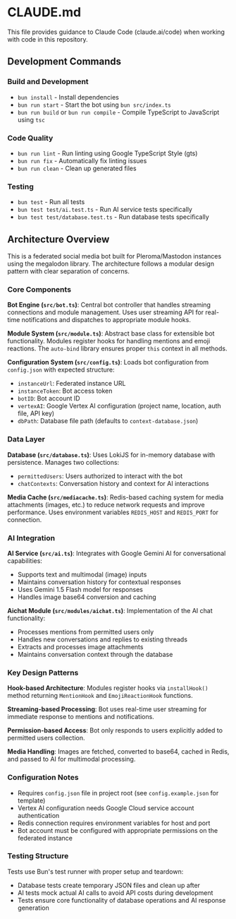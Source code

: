 # CLAUDE.md

This file provides guidance to Claude Code (claude.ai/code) when working with code in this repository.

## Development Commands

### Build and Development
- `bun install` - Install dependencies
- `bun run start` - Start the bot using `bun src/index.ts`
- `bun run build` or `bun run compile` - Compile TypeScript to JavaScript using `tsc`

### Code Quality
- `bun run lint` - Run linting using Google TypeScript Style (gts)
- `bun run fix` - Automatically fix linting issues
- `bun run clean` - Clean up generated files

### Testing
- `bun test` - Run all tests
- `bun test test/ai.test.ts` - Run AI service tests specifically
- `bun test test/database.test.ts` - Run database tests specifically

## Architecture Overview

This is a federated social media bot built for Pleroma/Mastodon instances using the megalodon library. The architecture follows a modular design pattern with clear separation of concerns.

### Core Components

**Bot Engine (`src/bot.ts`)**: Central bot controller that handles streaming connections and module management. Uses user streaming API for real-time notifications and dispatches to appropriate module hooks.

**Module System (`src/module.ts`)**: Abstract base class for extensible bot functionality. Modules register hooks for handling mentions and emoji reactions. The `auto-bind` library ensures proper `this` context in all methods.

**Configuration System (`src/config.ts`)**: Loads bot configuration from `config.json` with expected structure:
- `instanceUrl`: Federated instance URL
- `instanceToken`: Bot access token
- `botID`: Bot account ID
- `vertexAI`: Google Vertex AI configuration (project name, location, auth file, API key)
- `dbPath`: Database file path (defaults to `context-database.json`)

### Data Layer

**Database (`src/database.ts`)**: Uses LokiJS for in-memory database with persistence. Manages two collections:
- `permittedUsers`: Users authorized to interact with the bot
- `chatContexts`: Conversation history and context for AI interactions

**Media Cache (`src/mediacache.ts`)**: Redis-based caching system for media attachments (images, etc.) to reduce network requests and improve performance. Uses environment variables `REDIS_HOST` and `REDIS_PORT` for connection.

### AI Integration

**AI Service (`src/ai.ts`)**: Integrates with Google Gemini AI for conversational capabilities:
- Supports text and multimodal (image) inputs
- Maintains conversation history for contextual responses
- Uses Gemini 1.5 Flash model for responses
- Handles image base64 conversion and caching

**Aichat Module (`src/modules/aichat.ts`)**: Implementation of the AI chat functionality:
- Processes mentions from permitted users only
- Handles new conversations and replies to existing threads
- Extracts and processes image attachments
- Maintains conversation context through the database

### Key Design Patterns

**Hook-based Architecture**: Modules register hooks via `installHook()` method returning `MentionHook` and `EmojiReactionHook` functions.

**Streaming-based Processing**: Bot uses real-time user streaming for immediate response to mentions and notifications.

**Permission-based Access**: Bot only responds to users explicitly added to permitted users collection.

**Media Handling**: Images are fetched, converted to base64, cached in Redis, and passed to AI for multimodal processing.

### Configuration Notes

- Requires `config.json` file in project root (see `config.example.json` for template)
- Vertex AI configuration needs Google Cloud service account authentication
- Redis connection requires environment variables for host and port
- Bot account must be configured with appropriate permissions on the federated instance

### Testing Structure

Tests use Bun's test runner with proper setup and teardown:
- Database tests create temporary JSON files and clean up after
- AI tests mock actual AI calls to avoid API costs during development
- Tests ensure core functionality of database operations and AI response generation